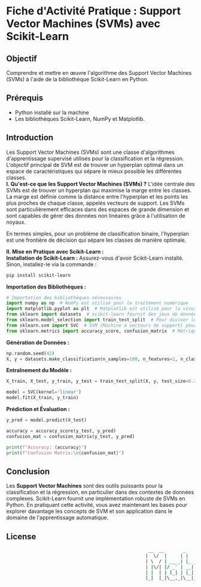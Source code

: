 # Fiche d'Activité Pratique : Support Vector Machines (SVMs) avec Scikit-Learn
## Objectif
 Comprendre et mettre en œuvre l'algorithme des Support Vector Machines (SVMs) à l'aide de la bibliothèque Scikit-Learn en Python.
## Prérequis  
* Python installé sur la machine
* Les bibliothèques Scikit-Learn, NumPy et Matplotlib.
## Introduction
Les Support Vector Machines (SVMs) sont une classe d'algorithmes d'apprentissage supervisé utilisés pour la classification et la régression. L'objectif principal de SVM est de trouver un hyperplan optimal dans un espace de caractéristiques qui sépare le mieux possible les différentes classes.  
**I. Qu'est-ce que les Support Vector Machines (SVMs) ?**
L'idée centrale des SVMs est de trouver un hyperplan qui maximise la marge entre les classes. La marge est définie comme la distance entre l'hyperplan et les points les plus proches de chaque classe, appelés vecteurs de support. Les SVMs sont particulièrement efficaces dans des espaces de grande dimension et sont capables de gérer des données non linéaires grâce à l'utilisation de noyaux.

En termes simples, pour un problème de classification binaire, l'hyperplan est une frontière de décision qui sépare les classes de manière optimale.  
  
**II. Mise en Pratique avec Scikit-Learn :**  
**Installation de Scikit-Learn :**
  Assurez-vous d'avoir Scikit-Learn installé. Sinon, installez-le via la commande : 
```sh
pip install scikit-learn
```
**Importation des Bibliothèques :**
```python
# Importation des bibliothèques nécessaires
import numpy as np  # NumPy est utilisé pour le traitement numérique
import matplotlib.pyplot as plt  # Matplotlib est utilisé pour la visualisation
from sklearn import datasets  # scikit-learn fournit des jeux de données prêts à l'emploi
from sklearn.model_selection import train_test_split  # Pour diviser les données en ensembles d'entraînement et de test
from sklearn.svm import SVC  # SVM (Machine à vecteurs de support) pour la classification
from sklearn.metrics import accuracy_score, confusion_matrix  # Métriques pour évaluer la performance du modèle
```
**Génération de Données :**
```python
np.random.seed(42)
X, y = datasets.make_classification(n_samples=100, n_features=2, n_classes=2, n_clusters_per_class=1, n_redundant=0)
```
**Entraînement du Modèle :**
```python
X_train, X_test, y_train, y_test = train_test_split(X, y, test_size=0.2, random_state=42)

model = SVC(kernel='linear')
model.fit(X_train, y_train)
```
**Prédiction et Évaluation :**
```python
y_pred = model.predict(X_test)

accuracy = accuracy_score(y_test, y_pred)
confusion_mat = confusion_matrix(y_test, y_pred)

print(f"Accuracy: {accuracy}")
print(f"Confusion Matrix:\n{confusion_mat}")
```
## Conclusion
Les **Support Vector Machines** sont des outils puissants pour la classification et la régression, en particulier dans des contextes de données complexes. Scikit-Learn fournit une implémentation robuste de SVMs en Python. En pratiquant cette activité, vous avez maintenant les bases pour explorer davantage les concepts de SVM et son application dans le domaine de l'apprentissage automatique.
## License
```sh
                                                     __  __       _        _          _______             
                                                    |  \/  |     | |      (_)        |__   __|            
                                                    | \  / | __ _| |_ _ __ ___  __      | | ___ _ __ __ _ 
                                                    | |\/| |/ _` | __| '__| \ \/ /      | |/ _ \ '__/ _` |
                                                    | |  | | (_| | |_| |  | |>  <       | |  __/ | | (_| |
                                                    |_|  |_|\__,_|\__|_|  |_/_/\_\      |_|\___|_|  \__,_|   🇲🇬
```
                                                       




